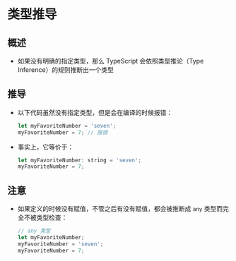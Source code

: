 # 类型推导

## 概述

+ 如果没有明确的指定类型，那么 TypeScript 会依照类型推论（Type Inference）的规则推断出一个类型

## 推导

+ 以下代码虽然没有指定类型，但是会在编译的时候报错：

  ```js
  let myFavoriteNumber = 'seven';
  myFavoriteNumber = 7; // 报错
  ```

+ 事实上，它等价于：

  ```js
  let myFavoriteNumber: string = 'seven';
  myFavoriteNumber = 7;
  ```

## 注意

+ 如果定义的时候没有赋值，不管之后有没有赋值，都会被推断成 `any` 类型而完全不被类型检查：

  ```js
  // any 类型
  let myFavoriteNumber;
  myFavoriteNumber = 'seven';
  myFavoriteNumber = 7;
  ```
